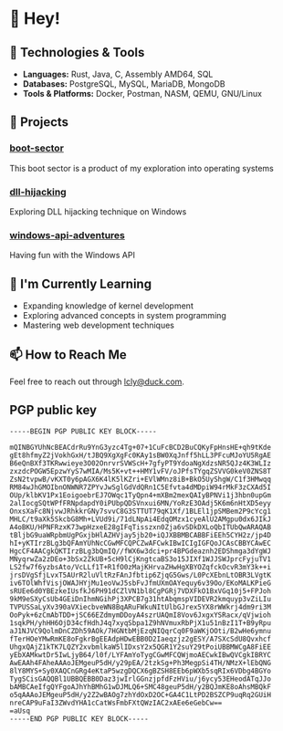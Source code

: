# 👋 Hey!

## 🔧 Technologies & Tools
- **Languages:** Rust, Java, C, Assembly AMD64, SQL
- **Databases:** PostgreSQL, MySQL, MariaDB, MongoDB
- **Tools & Platforms:** Docker, Postman, NASM, QEMU, GNU/Linux

## 🚀 Projects

### [boot-sector](https://github.com/clonidine/boot-sector)
This boot sector is a product of my exploration into operating systems

### [dll-hijacking](https://github.com/clonidine/dll-hijacking)
Exploring DLL hijacking technique on Windows

### [windows-api-adventures](https://github.com/clonidine/windows-api-adventures)
Having fun with the Windows API

## 🌱 I'm Currently Learning
- Expanding knowledge of kernel development
- Exploring advanced concepts in system programming
- Mastering web development techniques

## 📫 How to Reach Me

Feel free to reach out through [lcly@duck.com](mailto:lcly@duckcom).


## PGP public key
```
-----BEGIN PGP PUBLIC KEY BLOCK-----

mQINBGYUhNcBEACdrRu9YnG3yzc4Tg+07+1CuFcBCD2BuCQKyFpHnsHE+qh9tKde
gEt8hfmyZ2jVokhGxH/tJBQ9XgXgFc0KAy1sBW0XqJnff5hLL3PFcuMJoYU5RgAE
B6eQnBXf3TKRwwieye3O02OnrvrSVWScH+7gfyPT9YdoaNgXdzsNR5QJz4K3WLIz
zxzdcPOGW5EpzwYyS7wMIA/Ms5K+vt++HMY1vFV/oJPfsTYgqZSVVG0keV0ZNS8T
ZsN2tvpwB/vKXT0y6pAGX6K4lK5lKZri+EVlWMnz8iB+BkO5UyShgW/C1f3HMwqq
RM84wJhGMOIbnONWNR7ZPYvJwSglGdVdQRn1C5Efvta4dMDpiW94rMkF3zCXAd5I
OUp/klbKV1Px1EoigoebrEJ7OWqc1TyQpn4+mXBm2mexQAIyBPNVi1j3hbn0upGm
2alIocgSQtWPfFRNpdapdY0iPUbpQDSVnxui6MN/YoRzE3OAdj5K6m6nHtXD5eyy
OnxsXaFc8NjvwJRhkkrGNy7svvC8G3STTUT79qK1Xf/1BLEl1jpSMBem2P9cYcg1
MHLC/t9aXk5SkcbG8Mh+LVUd9i/71dLNpAi4EdqOMzx1cyeAlU2AMgpu0dx6JIkJ
A4oBKU/HPNFRzxK73wpHzxeE28gIFqTisszxn0Zja6vSDkDXLoQbITUbQwARAQAB
tBljbG9uaWRpbmUgPGxjbHlAZHVjay5jb20+iQJXBBMBCABBFiEEh5CYH2z/jp4D
hI+yKTIrzBLg3bQFAmYUhNcCGwMFCQPCZwAFCwkIBwICIgIGFQoJCAsCBBYCAwEC
HgcCF4AACgkQKTIrzBLg3bQmIQ//fWX6w3dci+pr4BPGdeaznh2EDShmga3dYgWJ
MNyqrwZa2zDEo+3bSx2ZkUB+5cH9lCjKngtcaBS3o15JIXf1WJJSWJprcFyjuTV1
LS2fw7f6yzbsAto/VcLLf1T+R1fO0zMajKHrvaZHwHgXBYOZqfckOcvR3mY3k++i
jrsDVgSfjLvxT5AUrR2luVltRzFAnJfbtip6ZjqG5Gws/L0PcXEbnLtOBR3LVgtK
iv6TOlWhfVisjOWAJHYjMu1eoVwJ5sbFvJfmUXmOAYequy6v39Oo/EKoMALKPieG
sRUEe6d0YBEzkeIUsfkJ6PH91dCZlVN1bl8CgPGRj7VDXFkO1BxVGq10j5+FPJoh
9kM9eSXyCsUb4GEiDnIhmNGihPj3XPCB7g31htAbqmspVIDEVR2kmquyp3vZiLIu
TVPUSSaLyXv390aVXiecbveWN8BqARuFWkuNItUlbGJrex5YX8rWWkrj4dm9ri3M
OoPyk+6zCmAbTDD+jSC66EZdmymDDoyA4szrUAQmI8Vov6JxgxYSRacx/qVjwioh
1sqkPH/yhHH6OjD34cfHdhJ4q7xyqSbpa1Z9hNVmuxRbPjX1u51nBzI1T+B9yRpu
aJ1NJVC9QolmDnCZDh59AOk/7HGNtbMjEzqNIQqrCq0F9aWKjOOti/B2wHe6ymnu
fTerHOeYMwRmKE8oFgkrBgEEAdpHDwEBB0D2Iaeqzjz2gESY/A7SXcSdU8Qvxhcf
UhgxQAjZ1kTK7LQZY2xvbmlkaW5lIDxsY2x5QGR1Y2suY29tPoiUBBMWCgA8FiEE
yEbXAMkwtDr5IwLjyB64/l0f/LYFAmYoTygCGwMFCQWjmoAECwkIBwQVCgkIBRYC
AwEAAh4FAheAAAoJEMgeuP5dH/y29pEA/2tzkSg+Ph3MegpSi4TH/NMzX+lEbQNG
8lY8MYS+Sy0XAQCnGRg4eKtaP5wzgDQCX6gBZSH8EEb6pWXb5sqRIx6VDbg4BGYo
TygSCisGAQQBl1UBBQEBB0Daz3jwIrlGGnzjpfdFzHViu/j6ycy53EHeodATqJJo
bAMBCAeIfgQYFgoAJhYhBMhG1wDJMLQ6+SMC48geuP5dH/y2BQJmKE8oAhsMBQkF
o5qAAAoJEMgeuP5dH/y2Z2wBAOg7zhYdOxD2OC+GA4C1LtPD2BSZCP9uqRq2GUiH
nreCAP9uFaI3ZWvdYHA1cCatWsFmbFXtQWzIAC2xAEe6eGebCw==
=aUsq
-----END PGP PUBLIC KEY BLOCK-----
```
